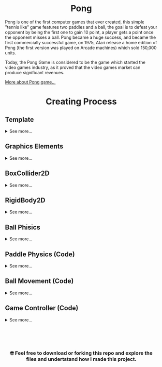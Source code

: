 <div align="center">

# Pong

</div>

<!-- ![Pong](https://github.com/juancumbeq/DAM_M08_Multimedia_and_Mobile_Devices_Programming/blob/main/Unity/01%20-%20Pong/Images/Pong1.gif?raw=true "Title") -->

<p align="center">
  <!-- <img src="https://github.com/juancumbeq/DAM_M08_Multimedia_and_Mobile_Devices_Programming/blob/main/Unity/01%20-%20Pong/Images/Pong1.gif?raw=true" width="900" title="Pong"> -->
</p>

Pong is one of the first computer games that ever created, this simple "tennis like" game features two paddles and a ball, the goal is to defeat your opponent by being the first one to gain 10 point, a player gets a point once the opponent misses a ball. Pong became a huge success, and became the first commercially successful game, on 1975, Atari release a home edition of Pong (the first version was played on Arcade machines) which sold 150,000 units.

Today, the Pong Game is considered to be the game which started the video games industry, as it proved that the video games market can produce significant revenues.

[More about Pong game...](https://www.ponggame.org/)

<div align="center">

# Creating Process

</div>

## Template

<details>
  <summary>See more...</summary>
  <br>

- The very first step is to set the template correctly, "2D Core" must be selected.

  <br>
</details>

## Graphics Elements

<details>
  <summary>See more...</summary>
  <br>
  <p align="center">
    <img src="https://github.com/juancumbeq/DAM_M08_Multimedia_and_Mobile_Devices_Programming/blob/main/Unity/01%20-%20Pong/Images/Elements.png?raw=true" width="900" title="Pong">
  </p>

- The great majority of the grapichs elements are created by selecting **"2D Object" -> "Sprites" -> "Square."**

- However, the counters are created differently: **"UI" -> "Text" -> "TextMeshPro."**
  <p align="center">
    <img src="https://github.com/juancumbeq/DAM_M08_Multimedia_and_Mobile_Devices_Programming/blob/main/Unity/01%20-%20Pong/Images/ElementsList.png?raw=true" height="250" title="Pong">
  </p>
</details>

## BoxCollider2D

<details>
  <summary>See more...</summary>
  <br>

- It is necessary to detect collisions between two elements. For that purpose, we have Colliders. Every graphic element must have a BoxCollider2D inside the Inspector window, except for the "LineaCentral" element, which is purely visual.

  <br>
  <p align="center">
    <img src="https://github.com/juancumbeq/DAM_M08_Multimedia_and_Mobile_Devices_Programming/blob/main/Unity/01%20-%20Pong/Images/BoxCollider.png?raw=true" height="250" title="Pong">
  </p>
  <br>

- Without the colliders, the ball, for example, could pass through the walls without bouncing. However, we can set up the vertical walls or goals as triggers, which means that a specific action will be performed when the ball hits them.

  <br>
  <p align="center">
    <img src="https://github.com/juancumbeq/DAM_M08_Multimedia_and_Mobile_Devices_Programming/blob/main/Unity/01%20-%20Pong/Images/BoxColliderGol.png?raw=true" height="250" title="Pong">
  </p>
</details>

## RigidBody2D

<details>
  <summary>See more...</summary>
  <br>
  - Rigidbodies enable your GameObjects to act under the control of physics. The Rigidbody can receive forces and torque to make your objects move in a realistic way. Any GameObject must contain a Rigidbody to be influenced by gravity, act under added forces via scripting, or interact with other objects through the NVIDIA PhysX physics engine.
  
  <br>
  <p align="center">
    <img src="https://github.com/juancumbeq/DAM_M08_Multimedia_and_Mobile_Devices_Programming/blob/main/Unity/01%20-%20Pong/Images/RigidBodyBola.png?raw=true" height="350" title="Pong">
  </p>
  <br>

- The only elements with a **RigidBody 2D** are **Pala1**, **Pala2** and **Bola**. They are not gooing to rotate so it's convenient to freeze rotation on the Z-axis.

- **Pala1** and **Pala2** must be in Kinematic mode. This allows for control their movement based on a script, rather than physics.

- The Ball maintains the Dynamic mode but without gravity.

- The Rigidbody2D allows us to set up the ball to be affected by impacts with **Pala1** and **Pala2**, resulting in the ball bouncing, with its movement based on physics
</details>

## Ball Phisics

<details>
  <summary>See more...</summary>
  <br>

- The default Phisics rules can cause a lost of energy during the impacts, so to change that we can create a **Physics Material 2D** that prevents by modifying the Friction and the Bounciness value.

  <br>
  <p align="center">
    <img src="https://github.com/juancumbeq/DAM_M08_Multimedia_and_Mobile_Devices_Programming/blob/main/Unity/01%20-%20Pong/Images/PhysicsMaterial.png?raw=true" width="90%" title="Pong">
  </p>
  <br>
  <p align="center">
    <img src="https://github.com/juancumbeq/DAM_M08_Multimedia_and_Mobile_Devices_Programming/blob/main/Unity/01%20-%20Pong/Images/PhysicsMaterial2.png?raw=true" width="90%" title="Pong">
  </p>
  <br>

- This new rules must be applied to the **Bola** RigidBody by changing the Material

  <br>
  <p align="center">
    <img src="https://github.com/juancumbeq/DAM_M08_Multimedia_and_Mobile_Devices_Programming/blob/main/Unity/01%20-%20Pong/Images/RigidBodyBola.png?raw=true" height="350" title="Pong">
  </p>
</details>

## Paddle Physics (Code)

<details>
  <summary>See more...</summary>
  <br>

  <p align="center">
    <img src="https://github.com/juancumbeq/DAM_M08_Multimedia_and_Mobile_Devices_Programming/blob/main/Unity/01%20-%20Pong/Images/PalaScript.png?raw=true" width="100%" title="Pong">
  </p>
  <p align="center">
    <img src="https://github.com/juancumbeq/DAM_M08_Multimedia_and_Mobile_Devices_Programming/blob/main/Unity/01%20-%20Pong/Images/PalaScript.png?raw=true" width="100%" title="Pong">
  </p>

- The movement of **Pala1** and **Pala2** is determined by the C# Script. This file, as the PhysicMaterial, is created in the Project window.

- The Script is added to the elements just by drag and drop

```csharp
using System.Collections;
using System.Collections.Generic;
using UnityEngine;

public class Pala : MonoBehaviour
{
    // Using [SerializeField] we can see the it in the Unity inspector
    [SerializeField] private float velocidad = 7f;
    [SerializeField] private bool esPala1;

    // Vertical limit in Y Axis
    private float limiteY = 3.75f;

    // Start is called before the first frame update
    void Start()
    {

    }

    // Update is called once per frame
    void Update()
    {
        float movimiento;

        if(esPala1)
        {
            // Devuelve 1 o -1 si se pulda las teclas arriba (up) o abajo (down)
            movimiento = Input.GetAxisRaw("Vertical");
        }
        else
        {
            // Devuelve 1 o -1 si se pulda las teclas arriba (W) o abajo (S)
            movimiento = Input.GetAxisRaw("Vertical2");
        }

        Vector2 posicionPala = transform.position;

        // Nos permite indicar los valores mínimo y máximo que pasamos como el primer parámetro
        posicionPala.y = Mathf.Clamp(posicionPala.y + movimiento * velocidad * Time.deltaTime, -limiteY, limiteY);

        // Aplicamos el cambio de la posicion
        transform.position = posicionPala;
    }
}
```

  <br>

1. **`public class Pala : MonoBehaviour`**: This is the class declaration for a C# script named "Pala." The class inherits from MonoBehaviour, which is a Unity class that allows you to attach scripts to GameObjects.

2. **`[SerializeField] private float velocidad = 7f;`**: This line declares a private float variable named "velocidad" and initializes it with a value of 7. The [SerializeField] attribute indicates that the variable should be visible in the Unity Inspector, allowing you to adjust its value from the Inspector.

3. **`[SerializeField] private bool esPala1;`**: Similar to the previous line, this line declares a private boolean variable named "esPala1" and initializes it without a value. It's also marked with [SerializeField], making it editable in the Unity Inspector.

4. **`private float limiteY = 3.75f;`**: This line declares a private float variable named "limiteY" and initializes it with a value of 3.75. This variable represents the vertical limit in the Y-axis.

5. **`void Start()`**: This is the declaration of a method named "Start." In Unity, the "Start" method is called automatically when the GameObject this script is attached to is initialized (i.e., when the game starts). In the provided code, the method is empty, so it doesn't contain any code.

6. **`void Update()`**: This is the declaration of the "Update" method. In Unity, "Update" is called once per frame. In this script, the "Update" method contains the logic for moving the GameObject (likely a paddle) based on player input.

7. **`float movimiento;`**: This line declares a float variable named "movimiento" without initializing it. It will be used to store the player's input for vertical movement.

8. **`if (esPala1) { ... } else { ... }`**: This is an if-else statement that checks the value of the "esPala1" variable. If it's true, it executes the code inside the first block (between the curly braces), otherwise, it executes the code inside the second block. This allows for different input controls based on whether "esPala1" is true or false.

9. **`movimiento = Input.GetAxisRaw("Vertical");`**: This line sets the "movimiento" variable based on player input. If "esPala1" is true, it reads input from the vertical axis labeled as "Vertical," which typically corresponds to the "up" and "down" arrow keys.

10. **`movimiento = Input.GetAxisRaw("Vertical2");`**: If "esPala1" is false, this line reads input from the "Vertical2" axis, which could correspond to other keys or input methods.

11. **`Vector2 posicionPala = transform.position;`**: This line creates a Vector2 variable named "posicionPala" and initializes it with the current position of the GameObject to which this script is attached.

12. **`posicionPala.y = Mathf.Clamp(posicionPala.y + movimiento _ velocidad _ Time.deltaTime, -limiteY, limiteY);`**: This line updates the "posicionPala.y" value based on the player's input for vertical movement ("movimiento"), the speed ("velocidad"), and the time passed since the last frame ("Time.deltaTime"). The Mathf.Clamp function ensures that the new position does not exceed the specified vertical limits between "-limiteY" and "limiteY". We need to use limits because the RigidBody with Kinematic mode does not detects the collisions with the ceiling and floor.

13. **`transform.position = posicionPala;`**: Finally, this line applies the updated position ("posicionPala") to the GameObject's transform, effectively moving the GameObject vertically within the specified limits.

  <br>
In summary, this script controls the vertical movement of a GameObject (likely a paddle) based on player input. The input controls can be different depending on whether "esPala1" is true or false, allowing for flexibility in controlling the GameObject's movement. The [SerializeField] attribute makes it possible to adjust the speed and control type from the Unity Inspector.
  <br>
  <br>
  <br>

  <details>
  <summary>Why the "velocidad" value comes with a <code>f</code> ?</summary>
  <br>

The "f" suffix you see in the line `[SerializeField] private float velocidad = 7f;` is used to explicitly denote that the number is a floating-point (float) value. In C#, adding the "f" suffix is optional but can be useful for code clarity and to ensure that the number is treated as a float rather than a double.

In C#, numeric literals without a suffix are treated as double by default. For example, if you write 7, it's treated as a double. However, Unity's SerializeField attribute expects the type to match exactly with the field type, so if you have a field of type float, it's good practice to add the "f" suffix to indicate that it's a float literal.

Here's a breakdown of the line:

private float velocidad: This declares a private float variable named "velocidad."
= 7f;: This initializes the "velocidad" variable with the value 7f, where "7" is the numeric value, and "f" is the suffix indicating that it's a float.
Including the "f" suffix makes it clear that "velocidad" is intended to be a float value, and it can help prevent any potential type mismatch issues. In Unity, it's a common practice to use the "f" suffix when working with float variables to improve code readability and maintain consistency in type declarations.

  </details>
  <br>

  <details>
  <summary>What does this line: <code>movimiento = Input.GetAxisRaw("Vertical");</code> ? </summary>
  <br>
The line movimiento = Input.GetAxisRaw("Vertical"); is used to read the player's input along the vertical axis in a Unity game. Here's a breakdown of what each part of this line does:

movimiento: This is a float variable named "movimiento." It is being assigned a value based on the player's input.

Input: This is a Unity class that provides access to various input-related functions and properties.

GetAxisRaw("Vertical"): This is a method call that retrieves the input along the specified axis. In this case, it's looking for input along the "Vertical" axis.

Now, let's dive deeper into what Input.GetAxisRaw("Vertical") does:

Input.GetAxisRaw("Vertical"): This function reads the player's input along the specified axis and returns a float value. The "Vertical" axis typically corresponds to vertical input, such as pressing the "up" and "down" arrow keys or using a gamepad's thumbstick in the up and down directions.

GetAxisRaw: The GetAxisRaw function returns a raw value, which means it provides values of either -1, 0, or 1, depending on whether the input is pressed in a negative direction (e.g., "down" arrow key or pushing the thumbstick down), not pressed at all (0), or pressed in a positive direction (e.g., "up" arrow key or pushing the thumbstick up).

So, after executing Input.GetAxisRaw("Vertical"), the movimiento variable will hold a value of either -1 (for downward input), 0 (for no input), or 1 (for upward input). This value can be used to control the vertical movement of an object in your game, such as moving a paddle up and down based on player input.

  </details>
  <br>

  <details>
  <summary>What does this line: <code>Vector2 posicionPala = transform.position;</code> ?</summary>
  <br>
The line <code>Vector2 posicionPala = transform.position;</code> is used to create a new Vector2 variable named "posicionPala" and initialize it with the current position of the GameObject to which this script is attached. Let's break down what this line does step by step:

Vector2 posicionPala: This part declares a new variable named "posicionPala" with the data type Vector2. Vector2 is a type commonly used in Unity to represent 2D positions and directions. In this case, it's being used to store the position of the GameObject in 2D space.

transform.position: The transform component is a fundamental part of Unity GameObjects. It contains information about the GameObject's position, rotation, and scale. transform.position retrieves the current position of the GameObject in 3D space as a Vector3 (x, y, z).

Since you're assigning the value of transform.position (a Vector3) to a Vector2 variable, Unity automatically converts the Vector3 to a Vector2 by discarding the z-component, resulting in a 2D position represented by "posicionPala."

In the context of your script, "posicionPala" is likely used to keep track of the GameObject's position in the 2D space, specifically in the Y-axis, as you can see from the later code where the Y-coordinate is modified based on player input.

Overall, this line sets up a Vector2 variable to store the current 2D position of the GameObject, which can then be modified or used in various ways within the script.

  </details>
  <br>

  <details>
  <summary>How the "transform" component knows it makes reference to the "Pala" element ?</summary>
  <br>
The "transform" component in Unity always refers to the transform component of the GameObject to which the script is attached. In the script you provided, which is named "Pala," the "transform" component refers to the transform of the GameObject to which this "Pala" script is attached. Here's how it works:

Script Attachment: You attach scripts to GameObjects in Unity. When you attach the "Pala" script to a GameObject, you are essentially telling Unity that this script is associated with that specific GameObject.

Accessing Transform: Inside the "Pala" script, when you use the transform keyword, Unity knows to reference the transform component of the GameObject to which the script is attached. It's a built-in reference provided by Unity for every script.

GameObject Context: Unity maintains a context for each script. When the script executes, it operates within the context of the GameObject to which it's attached. This context includes access to the GameObject's transform, position, rotation, scale, and other components.

So, you don't need to explicitly specify which GameObject's transform you want to access in the script. Unity takes care of that for you based on the context of the script's attachment. If you attach the "Pala" script to multiple GameObjects, each instance of the script will independently reference the transform of the GameObject it's attached to.

  </details>
  <br>

  <details>
  <summary>What does this line: <code>posicionPala.y = Mathf.Clamp(posicionPala.y + movimiento * velocidad * Time.deltaTime, -limiteY, limiteY);</code> ?</summary>
  <br>
The line <code>posicionPala.y = Mathf.Clamp(posicionPala.y + movimiento * velocidad * Time.deltaTime, -limiteY, limiteY);</code> is responsible for controlling the vertical position of the GameObject (likely a paddle) within specified limits in a Unity game. Let's break it down step by step:

posicionPala.y: This part refers to the Y-coordinate of the "posicionPala" Vector2 variable, which represents the current vertical position of the GameObject.

Mathf.Clamp(...): This is a function call to Mathf.Clamp, which is a Unity function used to restrict or "clamp" a value within specified minimum and maximum limits.

`posicionPala.y + movimiento _ velocidad _ Time.deltaTime``: Inside the Mathf.Clamp function, this expression calculates the new Y-coordinate for "posicionPala." It starts with the current Y-coordinate and adds a value that depends on player input ("movimiento"), speed ("velocidad"), and the time passed since the last frame ("Time.deltaTime").

movimiento: This is a float value that typically represents player input for vertical movement. It can be -1 (for downward input), 0 (for no input), or 1 (for upward input).

velocidad: This float value likely represents the speed at which the GameObject moves vertically.

Time.deltaTime: This is the time in seconds it took to complete the last frame. It's used to ensure smooth and frame-rate-independent movement.

-limiteY, limiteY: These are the minimum and maximum limits for the Y-coordinate. The GameObject's vertical position is clamped between these two values.

Here's what this line does:

It calculates a new potential Y-coordinate for the "posicionPala" based on the current position, player input, speed, and frame time.

It then uses Mathf.Clamp to ensure that this new Y-coordinate remains within the specified vertical limits defined by -limiteY and limiteY.

The result is that the GameObject's vertical position is updated based on player input, but it cannot go beyond the defined limits. This ensures that the GameObject stays within a specific vertical range.

This line of code is commonly used for implementing vertical movement for game objects such as paddles, characters, or any element that needs to be constrained within certain boundaries in a 2D Unity game.

  </details>
  <br>
</details>

## Ball Movement (Code)

<details>
  <summary>See more...</summary>
  <br>

  <p align="center">
    <img src="https://github.com/juancumbeq/DAM_M08_Multimedia_and_Mobile_Devices_Programming/blob/main/Unity/01%20-%20Pong/Images/BolaScript.png?raw=true" width="100%" title="Pong">
  </p>
  <p align="center">
    <img src="https://github.com/juancumbeq/DAM_M08_Multimedia_and_Mobile_Devices_Programming/blob/main/Unity/01%20-%20Pong/Images/BolaScript2.png?raw=true" width="100%" title="Pong">
  </p>

- As we did with the paddles, a new C# script must be created to design the ball movement

```csharp
using System.Collections;
using System.Collections.Generic;
using UnityEngine;

public class Bola : MonoBehaviour
{
    // Establecemos la velocidad inicial y valor de multiplicación
    [SerializeField] private float velocidadInicial = 4f;
    [SerializeField] private float valorDeMultiplicacion = 1.1f;

    // Cogemos referencia a su Rigidbody
    private Rigidbody2D bolaRb;

    // Start is called before the first frame update
    void Start()
    {
        bolaRb = GetComponent<Rigidbody2D> ();
        Lanzar();
    }

    // Método que se encarga de lanzar la bola en el comienzo
    private void Lanzar()
    {
        float velocidadX = Random.Range(0, 2) == 0 ? 1 : -1; // Range nos da 0 o 1 y lo convertimos a 1 o -1
        float velocidadY = Random.Range(0, 2) == 0 ? 1 : -1;

        // Asignamos a la velocidad de la bola un Vector2 y la multiplicamos por esa velocidad inicial
        bolaRb.velocity = new Vector2(velocidadX, velocidadY) * velocidadInicial;
    }

    // Método para saber cuándo se produce una colisión
    private void OnCollisionEnter2D(Collision2D collision)
    {
        // Verificamos si colisiona con un objeto con TAG "PalaTag" => aumentamos velocidad
        if(collision.gameObject.CompareTag("PalaTag"))
        {
            bolaRb.velocity *= valorDeMultiplicacion;
        }
    }

    // Detectamos si se alcanzó alguan de las 2 zonas de gol
    private void OnTriggerEnter2D(Collider2D collision)
    {
        if (collision.gameObject.CompareTag("GolPala2Tag"))
        {
            ControladorJuego.Instance.GolPala1();
        }
        else
        {
            ControladorJuego.Instance.GolPala2();
        }
        // Reiniciamos los elementos del juego y lanzamos la bola
        ControladorJuego.Instance.Reiniciar();
        Lanzar();
    }
}
```

  <br>

1. **using System.Collections;** : This line includes the namespace System.Collections, which is necessary for working with collections and data structures in C#.

2. **using System.Collections.Generic;** : This line includes the namespace System.Collections.Generic, which is necessary for working with generic collections and data structures in C#.

3. **using UnityEngine;** : This line includes the UnityEngine namespace, which provides access to Unity's core functionality.

4. **public class Bola : MonoBehaviour**: This is the class declaration for a C# script named "Bola." The class inherits from MonoBehaviour, indicating that it's a Unity script that can be attached to GameObjects.

5. **[SerializeField] private float velocidadInicial = 4f;** : This line declares a private float variable named "velocidadInicial" and initializes it with a value of 4. The [SerializeField] attribute allows you to expose this variable in the Unity Inspector.

6. **[SerializeField] private float valorDeMultiplicacion = 1.1f;** : Similar to the previous line, this line declares another private float variable named "valorDeMultiplicacion" and initializes it with a value of 1.1. It's also marked with [SerializeField] for Inspector visibility.

7. **private Rigidbody2D bolaRb;** : This declares a private variable of type Rigidbody2D named "bolaRb." It will be used to reference the Rigidbody2D component attached to the GameObject.

8. **void Start()**: This is the declaration of the "Start" method. In Unity, "Start" is called automatically when the GameObject this script is attached to is initialized (i.e., when the game starts). In this script, the method is used to set up and initialize the "bolaRb" variable and then call the "Lanzar" method.

9. **bolaRb = GetComponent<Rigidbody2D>();** : This line assigns the "bolaRb" variable by getting the Rigidbody2D component attached to the same GameObject as this script. It uses GetComponent to retrieve the component.

10. **Lanzar();** : This line calls the "Lanzar" method, which is responsible for initializing the initial velocity of the GameObject.

11. **private void Lanzar()**: This is the declaration of the "Lanzar" method. It's a custom method used to launch the ball with an initial velocity.

12. **float velocidadX = Random.Range(0, 2) == 0 ? 1 : -1;** : This line calculates a random horizontal velocity for the ball. It uses Random.Range(0, 2) to generate a random number that's either 0 or 1, and then uses a conditional (ternary) operator to set velocidadX to 1 if the random number is 0, or -1 if it's 1.

13. **float velocidadY = Random.Range(0, 2) == 0 ? 1 : -1;** : Similar to the previous line, this line calculates a random vertical velocity for the ball.

14. **bolaRb.velocity = new Vector2(velocidadX, velocidadY) \* velocidadInicial;** : This line assigns the initial velocity to the Rigidbody2D component of the ball. It creates a Vector2 with the velocidadX and velocidadY values and multiplies it by velocidadInicial.

15. **private void OnCollisionEnter2D(Collision2D collision)**: This is the declaration of the "OnCollisionEnter2D" method, which is called automatically when a collision occurs between the ball and another GameObject that has a collider. This method is used to handle collision events.

16. **if (collision.gameObject.CompareTag("PalaTag"))**: This line checks if the GameObject that the ball collided with has a tag "PalaTag." Tags are used to identify and categorize GameObjects in Unity.

17. **bolaRb.velocity \*= valorDeMultiplicacion;** : If the collision is with an object tagged as "PalaTag," this line multiplies the current velocity of the ball by the "valorDeMultiplicacion." This can be used to increase the speed of the ball upon collision.

18. **private void OnTriggerEnter2D(Collider2D collision)**: This is the declaration of the "OnTriggerEnter2D" method. It's called automatically when the ball enters a trigger collider attached to another GameObject.

19. **if (collision.gameObject.CompareTag("GolPala2Tag"))**: This line checks if the ball has entered a trigger collider with the tag "GolPala2Tag."

20. **ControladorJuego.Instance.GolPala1();** : If the ball enters the trigger with the "GolPala2Tag" tag, this line calls a method named "GolPala1" on an instance of the "ControladorJuego" class. It appears to be a scoring mechanism.

  <br>
  <br>

  <details>
  <summary>What does this line: <code> bolaRb.velocity = new Vector2(velocidadX, velocidadY) * velocidadInicial; </code> ?</summary>
  <br>
  
The line `bolaRb.velocity = new Vector2(velocidadX, velocidadY) * velocidadInicial;` is used to set the velocity of the Rigidbody2D component attached to the GameObject (presumably a ball) in a 2D Unity game. Let's break down what this line does:

`bolaRb.velocity`: This part accesses the velocity property of the Rigidbody2D component named "bolaRb." The Rigidbody2D component is responsible for controlling the physics behavior of the GameObject, including its movement.

`new Vector2(velocidadX, velocidadY)`: This part creates a new 2D vector (Vector2) with horizontal and vertical components specified by the variables "velocidadX" and "velocidadY." These components determine the direction and magnitude of the velocity.

`velocidadX`: This variable holds a value that represents the horizontal component of the velocity. It can be either 1 (positive direction) or -1 (negative direction), indicating movement to the right or left.

`velocidadY`: Similarly, this variable holds a value that represents the vertical component of the velocity. It can be either 1 (positive direction) or -1 (negative direction), indicating movement upward or downward.

velocidadInicial: After creating the Vector2 with the desired direction, this line multiplies it by the "velocidadInicial" variable. "velocidadInicial" likely represents the initial speed or magnitude of the velocity that you want to give to the GameObject.

In summary, this line combines the horizontal and vertical components (determined by "velocidadX" and "velocidadY") and multiplies them by "velocidadInicial" to set the velocity of the Rigidbody2D component. This action effectively gives the GameObject a starting velocity, determining its initial movement direction and speed in the 2D space of the Unity game.

  </details>
  <br>
</details>

## Game Controller (Code)

<details>
  <summary>See more...</summary>
  <br>

  <p align="center">
    <img src="https://github.com/juancumbeq/DAM_M08_Multimedia_and_Mobile_Devices_Programming/blob/main/Unity/01%20-%20Pong/Images/ControladorScript.png?raw=true" width="100%" title="Pong">
  </p>

- This Script is a handler of issues such as the counters and the resetting of the initial position of the game for both the ball and the paddles.

```csharp
using System.Collections;
using System.Collections.Generic;
using UnityEngine;
using TMPro; // Librería para los textos

public class ControladorJuego : MonoBehaviour
{
    // Textos de los marcadores
    [SerializeField] private TMP_Text marcadorPala1;
    [SerializeField] private TMP_Text marcadorPala2;

    // Componentes transform de las palas y la bola => para reiniciar posición
    [SerializeField] private Transform pala1Transform;
    [SerializeField] private Transform pala2Transform;
    [SerializeField] private Transform bolaTransform;

    // Variables que almacenen el valor de las puntuaciones
    private int golesPala1, golesPala2;

    // Patrón Singleton para tener un única instancia
    private static ControladorJuego instance;
    public static ControladorJuego Instance
    {
        get
        {
            if (instance == null)
            {
                instance = FindObjectOfType<ControladorJuego>();
            }
            return instance;
        }
    }

    // Actualizamos los marcadores
    public void GolPala1()
    {
        golesPala1++;
        marcadorPala1.text = golesPala1.ToString();
    }
    public void GolPala2()
    {
        golesPala2++;
        marcadorPala2.text = golesPala2.ToString();
    }

    // Cuando se anota un punto / gol reiniciamos posiciones de las palas y de la bola
    public void Reiniciar()
    {
        pala1Transform.position = new Vector2(pala1Transform.position.x, 0);
        pala2Transform.position = new Vector2(pala2Transform.position.x, 0);
        bolaTransform.position = new Vector2(0, 0);
    }
}
```

  <br>

1. **using System.Collections;** : This line includes the namespace System.Collections, which is necessary for working with collections and data structures in C#.

2. **using System.Collections.Generic;** : This line includes the namespace System.Collections.Generic, which is necessary for working with generic collections and data structures in C#.

3. **using UnityEngine;** : This line includes the UnityEngine namespace, which provides access to Unity's core functionality.

4. **using TMPro;** : This line includes the TMPro namespace, which is used for handling TextMeshPro text components in Unity, commonly used for UI text.

5. **public class ControladorJuego : MonoBehaviour**: This is the class declaration for a C# script named "ControladorJuego." It inherits from MonoBehaviour, indicating that it's a Unity script that can be attached to GameObjects.

6. **[SerializeField] private TMP_Text marcadorPala1;** : This line declares a private field of type TMP_Text named "marcadorPala1." It's marked with [SerializeField] to make it visible in the Unity Inspector, allowing you to assign TextMeshPro text components to it.

7. **[SerializeField] private TMP_Text marcadorPala2;** : Similar to the previous line, this declares a field for the second player's score.

8. **[SerializeField] private Transform pala1Transform;** : These lines declare fields for the transform components of the paddles and the ball. They are used to reset the positions of these objects.

9. **private int golesPala1, golesPala2;** : These lines declare private integer variables to store the scores for player 1 and player 2.

10. **private static ControladorJuego instance;** : This line declares a private static variable named "instance" of type "ControladorJuego." This is part of the Singleton design pattern used to ensure there is only one instance of this script.

11. **public static ControladorJuego Instance**: This is a property (getter) that provides access to the "instance" variable. It ensures that there's only one instance of "ControladorJuego" throughout the game. If there isn't an instance, it tries to find one using FindObjectOfType.

12.** public void GolPala1()**: This declares a public method named "GolPala1," which is used to update the score for player 1.

13. **public void GolPala2()**: Similar to the previous line, this declares a method to update the score for player 2.

14. **public void Reiniciar()**: This method is used to reset the positions of the paddles and the ball when a point or goal is scored. It sets their positions to specific coordinates.

  <br>
In summary, this script manages the game's scoring system, updates the scores displayed on the screen, and provides methods to reset the positions of game elements. It also employs the
  <br>
  <br>

  <details>
  <summary>What is the Singleton Pattern</summary>
  <br>
The lines you provided implement the Singleton design pattern in the "ControladorJuego" class. The Singleton pattern ensures that a class has only one instance and provides a way to access that instance from any point in your code. Let's break down the code and explain the Singleton pattern step by step:

private static ControladorJuego instance;: This line declares a private static variable named "instance" of type "ControladorJuego." This variable will hold the single instance of the "ControladorJuego" class.

public static ControladorJuego Instance: This is a public property with a getter. It provides access to the "instance" variable, allowing other parts of the code to access the single instance of the "ControladorJuego" class.

Now, let's explain how the Singleton pattern is implemented:

When you access ControladorJuego.Instance, you are requesting the single instance of the class.

If the "instance" variable is null, it means that no instance of the "ControladorJuego" class exists yet.

In that case, `instance = FindObjectOfType<ControladorJuego>();`` is used to find an existing instance of the "ControladorJuego" class in the scene. The FindObjectOfType method searches for objects of a specified type in the current scene.

If an instance is found, it's assigned to the "instance" variable.

Finally, the "instance" variable is returned, providing access to the single instance of the "ControladorJuego" class.

Here's why the Singleton pattern is used:

Single Instance: It ensures that there is only one instance of the "ControladorJuego" class throughout the lifetime of the game.

Global Access: By making the instance accessible through ControladorJuego.Instance, you can access the class's functionality and data from any part of your code without needing to pass references between objects or create multiple instances.

Initialization on Demand: The instance is only created when it's first accessed. This can be helpful for managing resources efficiently.

Centralized Control: In many game scenarios, having a single point of control for certain functionalities, like managing scores or game state, can simplify the code and prevent issues that could arise from multiple instances.

In summary, the Singleton pattern ensures that there's exactly one instance of a class, provides a way to access that instance globally, and initializes the instance when it's first needed. It's a common design pattern used in game development and other software applications for managing shared resources and centralizing control.

  </details>
  <br>

  <details>
  <summary>How is it posible that FindObjectType can find an instance if <code> instance == null </code> </summary>
  <br>
When instance is null, F`indObjectOfType`` is used to search for an instance of the ControladorJuego class in the current scene. If instance is null, it means that an instance of ControladorJuego has not been created yet. The search with FindObjectOfType is performed to find any object in the scene that is an instance of ControladorJuego and assign that instance to the instance variable.

Here's how it works:

At the beginning of the game, the instance variable is set to null.

When ControladorJuego.Instance is called for the first time, it checks if instance is null. Since it is initially null, it triggers the search in the scene using FindObjectOfType.

FindObjectOfType searches the current scene, and if it finds an object of type ControladorJuego, it assigns that object to instance. This creates an instance if there isn't one in the scene.

From that point onward, instance is no longer null, and the same instance is returned every time you access ControladorJuego.Instance.

So, even though instance is null initially, the call to FindObjectOfType is precisely to find or create an instance, and once found or created, that instance is stored in instance for subsequent access. This ensures that, from that point on, the same instance of ControladorJuego will always be returned wherever you access ControladorJuego.Instance.

  </details>
  <br>

</details>
<br>
<br>
<br>
<br>

<div align="center">

### 🤓 Feel free to download or forking this repo and explore the files and undertstand how I made this project.

</div>
